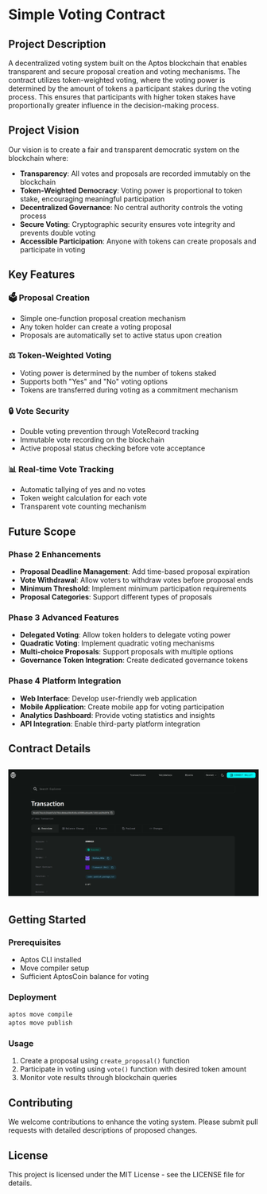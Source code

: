 # Simple Voting Contract

## Project Description

A decentralized voting system built on the Aptos blockchain that enables transparent and secure proposal creation and voting mechanisms. The contract utilizes token-weighted voting, where the voting power is determined by the amount of tokens a participant stakes during the voting process. This ensures that participants with higher token stakes have proportionally greater influence in the decision-making process.

## Project Vision

Our vision is to create a fair and transparent democratic system on the blockchain where:

- **Transparency**: All votes and proposals are recorded immutably on the blockchain
- **Token-Weighted Democracy**: Voting power is proportional to token stake, encouraging meaningful participation
- **Decentralized Governance**: No central authority controls the voting process
- **Secure Voting**: Cryptographic security ensures vote integrity and prevents double voting
- **Accessible Participation**: Anyone with tokens can create proposals and participate in voting

## Key Features


### 🗳️ **Proposal Creation**
- Simple one-function proposal creation mechanism
- Any token holder can create a voting proposal
- Proposals are automatically set to active status upon creation

### ⚖️ **Token-Weighted Voting**
- Voting power is determined by the number of tokens staked
- Supports both "Yes" and "No" voting options
- Tokens are transferred during voting as a commitment mechanism

### 🔒 **Vote Security**
- Double voting prevention through VoteRecord tracking
- Immutable vote recording on the blockchain
- Active proposal status checking before vote acceptance

### 📊 **Real-time Vote Tracking**
- Automatic tallying of yes and no votes
- Token weight calculation for each vote
- Transparent vote counting mechanism

## Future Scope

### Phase 2 Enhancements
- **Proposal Deadline Management**: Add time-based proposal expiration
- **Vote Withdrawal**: Allow voters to withdraw votes before proposal ends
- **Minimum Threshold**: Implement minimum participation requirements
- **Proposal Categories**: Support different types of proposals

### Phase 3 Advanced Features
- **Delegated Voting**: Allow token holders to delegate voting power
- **Quadratic Voting**: Implement quadratic voting mechanisms
- **Multi-choice Proposals**: Support proposals with multiple options
- **Governance Token Integration**: Create dedicated governance tokens

### Phase 4 Platform Integration
- **Web Interface**: Develop user-friendly web application
- **Mobile Application**: Create mobile app for voting participation
- **Analytics Dashboard**: Provide voting statistics and insights
- **API Integration**: Enable third-party platform integration

## Contract Details


![Voting System](image.png)
---

## Getting Started

### Prerequisites
- Aptos CLI installed
- Move compiler setup
- Sufficient AptosCoin balance for voting

### Deployment
```bash
aptos move compile
aptos move publish
```

### Usage
1. Create a proposal using `create_proposal()` function
2. Participate in voting using `vote()` function with desired token amount
3. Monitor vote results through blockchain queries

## Contributing

We welcome contributions to enhance the voting system. Please submit pull requests with detailed descriptions of proposed changes.

## License

This project is licensed under the MIT License - see the LICENSE file for details.
